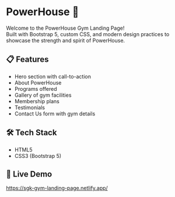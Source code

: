 # PowerHouse 🚀

Welcome to the PowerHouse Gym Landing Page!  
Built with Bootstrap 5, custom CSS, and modern design practices to showcase the strength and spirit of PowerHouse.

## 📋 Features
- Hero section with call-to-action
- About PowerHouse
- Programs offered
- Gallery of gym facilities
- Membership plans
- Testimonials
- Contact Us form with gym details

## 🛠️ Tech Stack
- HTML5
- CSS3 (Bootstrap 5)

## 🔗 Live Demo
https://sgk-gym-landing-page.netlify.app/


